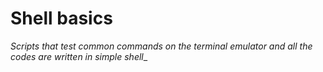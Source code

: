 # __Shell basics__

_Scripts that test common commands on the terminal emulator and all the codes are written in simple shell__
